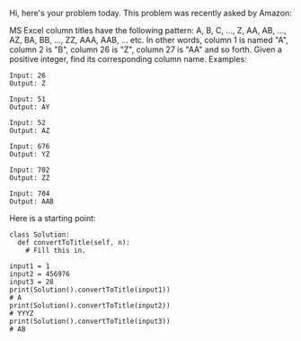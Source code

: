 Hi, here's your problem today. This problem was recently asked by Amazon:

MS Excel column titles have the following pattern: A, B, C, ..., Z, AA, AB, ..., AZ, BA, BB, ..., ZZ, AAA, AAB, ... etc. In other words, column 1 is named "A", column 2 is "B", column 26 is "Z", column 27 is "AA" and so forth. Given a positive integer, find its corresponding column name.
Examples:

```
Input: 26
Output: Z

Input: 51
Output: AY

Input: 52
Output: AZ

Input: 676
Output: YZ

Input: 702
Output: ZZ

Input: 704
Output: AAB
```

Here is a starting point:

```
class Solution:
  def convertToTitle(self, n):
    # Fill this in.

input1 = 1
input2 = 456976
input3 = 28
print(Solution().convertToTitle(input1))
# A
print(Solution().convertToTitle(input2))
# YYYZ
print(Solution().convertToTitle(input3))
# AB
```

